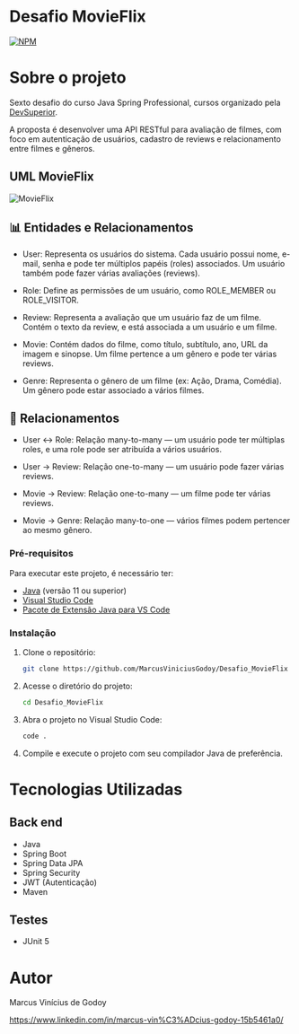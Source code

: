 # Desafio MovieFlix
[![NPM](https://img.shields.io/npm/l/react)](https://github.com/MarcusViniciusGodoy/Desafio_MovieFlix/blob/main/LICENSE)

# Sobre o projeto

Sexto desafio do curso Java Spring Professional, cursos organizado pela [DevSuperior](https://devsuperior.com "Site da DevSuperior").

A proposta é desenvolver uma API RESTful para avaliação de filmes, com foco em autenticação de usuários, cadastro de reviews e relacionamento entre filmes e gêneros.

## UML MovieFlix
![MovieFlix](https://github.com/MarcusViniciusGodoy/assets/blob/main/movie.PNG)

## 📊 Entidades e Relacionamentos
- User: Representa os usuários do sistema. Cada usuário possui nome, e-mail, senha e pode ter múltiplos papéis (roles) associados. Um usuário também pode fazer várias avaliações (reviews).

- Role: Define as permissões de um usuário, como ROLE_MEMBER ou ROLE_VISITOR.

- Review: Representa a avaliação que um usuário faz de um filme. Contém o texto da review, e está associada a um usuário e um filme.

- Movie: Contém dados do filme, como título, subtítulo, ano, URL da imagem e sinopse. Um filme pertence a um gênero e pode ter várias reviews.

- Genre: Representa o gênero de um filme (ex: Ação, Drama, Comédia). Um gênero pode estar associado a vários filmes.

## 🔗 Relacionamentos
- User ↔ Role: Relação many-to-many — um usuário pode ter múltiplas roles, e uma role pode ser atribuída a vários usuários.

- User → Review: Relação one-to-many — um usuário pode fazer várias reviews.

- Movie → Review: Relação one-to-many — um filme pode ter várias reviews.

- Movie → Genre: Relação many-to-one — vários filmes podem pertencer ao mesmo gênero.

### Pré-requisitos
 Para executar este projeto, é necessário ter:
 - [Java](https://www.oracle.com/java/technologies/javase-jdk11-downloads.html) (versão 11 ou superior)
 - [Visual Studio Code](https://code.visualstudio.com/)
 - [Pacote de Extensão Java para VS Code](https://marketplace.visualstudio.com/items?itemName=vscjava.vscode-java-pack)

### Instalação
 
 1. Clone o repositório:
    ```bash
    git clone https://github.com/MarcusViniciusGodoy/Desafio_MovieFlix
    ```
 
 2. Acesse o diretório do projeto:
    ```bash
    cd Desafio_MovieFlix
    ```
 
 3. Abra o projeto no Visual Studio Code:
    ```bash
    code .
    ```
 
 4. Compile e execute o projeto com seu compilador Java de preferência.

# Tecnologias Utilizadas
## Back end
- Java
- Spring Boot
- Spring Data JPA
- Spring Security
- JWT (Autenticação)
- Maven

## Testes 
- JUnit 5

# Autor
Marcus Vinícius de Godoy 

https://www.linkedin.com/in/marcus-vin%C3%ADcius-godoy-15b5461a0/

